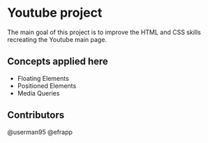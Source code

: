 # Youtube project

The main goal of this project is to improve the HTML and CSS skills recreating the Youtube main page.

## Concepts applied here

* Floating Elements
* Positioned Elements
* Media Queries

## Contributors

@userman95
@efrapp
